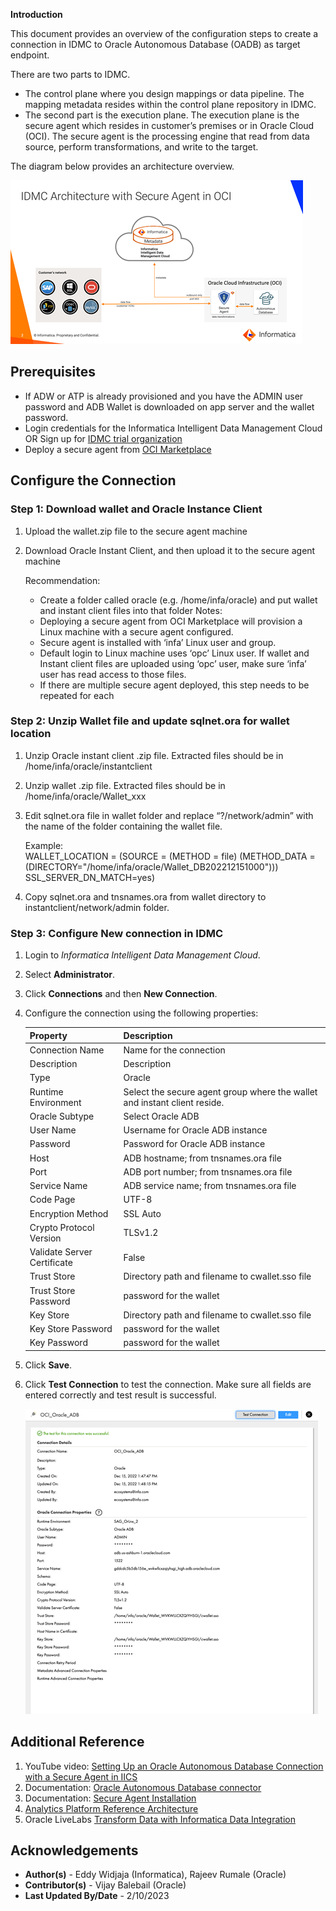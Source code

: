 **Introduction**

This document provides an overview of the configuration steps to create a connection in IDMC to Oracle Autonomous Database (OADB) as target endpoint.

There are two parts to IDMC.  
-	The control plane where you design mappings or data pipeline.  The mapping metadata resides within the control plane repository in IDMC.  
-	The second part is the execution plane.  The execution plane is the secure agent which resides in customer’s premises or in Oracle Cloud (OCI).  The secure agent is the processing engine that read from data source, perform transformations, and write to the target.   

The diagram below provides an architecture overview.

![DMC Connection Architecture](./images/architecture.png)

## **Prerequisites**

- If ADW or ATP is already provisioned and you have the ADMIN user password and ADB Wallet is downloaded on app server and the wallet password.
- Login credentials for the Informatica Intelligent Data Management Cloud OR Sign up for [IDMC trial organization](https://dm1-us.informaticacloud.com/ma/register)
- Deploy a secure agent from [OCI Marketplace](https://cloudmarketplace.oracle.com/marketplace/en_US/listing/131666415)


## **Configure the Connection**


### Step 1: Download wallet and Oracle Instance Client
1.	Upload the wallet.zip file to the secure agent machine
2.	Download Oracle Instant Client, and then upload it to the secure agent machine

    Recommendation:
    -	Create a folder called oracle (e.g. /home/infa/oracle) and put wallet and instant client files into that folder
    Notes:
    -	Deploying a secure agent from OCI Marketplace will provision a Linux machine with a secure agent configured.  
    -	Secure agent is installed with ‘infa’ Linux user and group.
    -	Default login to Linux machine uses ‘opc’ Linux user.  If wallet and Instant client files are uploaded using ‘opc’ user, make sure ‘infa’ user has read access to those files.
    -	If there are multiple secure agent deployed, this step needs to be repeated for each   

### Step 2: Unzip Wallet file and update sqlnet.ora for wallet location
1.	Unzip Oracle instant client .zip file.  Extracted files should be in /home/infa/oracle/instantclient
2.	Unzip wallet .zip file.  Extracted files should be in /home/infa/oracle/Wallet\_xxx
3.	Edit sqlnet.ora file in wallet folder and replace “?/network/admin” with the name of the folder containing the wallet file.

    Example:   
    WALLET\_LOCATION = (SOURCE = (METHOD = file) (METHOD_DATA = (DIRECTORY="/home/infa/oracle/Wallet\_DB202212151000"))) SSL\_SERVER\_DN\_MATCH=yes)

4.	Copy sqlnet.ora and tnsnames.ora from wallet directory to instantclient/network/admin folder.


### Step 3: Configure New connection in IDMC
1. Login to *Informatica Intelligent Data Management Cloud*.
2. Select **Administrator**.
3. Click **Connections** and then **New Connection**.
4. Configure the connection using the following properties:

      |Property	|Description|
      |:----------|:-------------|
      |Connection Name|	Name for the connection|
      |Description|	Description|
      |Type| Oracle|
      |Runtime Environment|	Select the secure agent group where the wallet and instant client reside. |
      |Oracle Subtype | Select Oracle ADB|
      |User Name 	|Username for Oracle ADB instance|
      |Password 	|Password for Oracle ADB instance|
      |Host 	|ADB hostname; from tnsnames.ora file|
      |Port 	|ADB port number; from tnsnames.ora file|
      |Service Name 	|ADB service name; from tnsnames.ora file|
      |Code Page |  UTF-8|
      |Encryption Method| 	SSL Auto|
      |Crypto Protocol Version 	|TLSv1.2|
      |Validate Server Certificate 	|False|
      |Trust Store 	|Directory path and filename to cwallet.sso file|
      |Trust Store Password 	|password for the wallet|
      |Key Store 	|Directory path and filename to cwallet.sso file|
      |Key Store Password 	|password for the wallet|
      |Key Password 	|password for the wallet|
5. Click **Save**.
6. Click **Test Connection** to test the connection. Make sure all fields are entered correctly and test result is successful.

    ![Connection Configuration Screenshot](./images/connection-screenshot.png)

## **Additional Reference**
1.	YouTube video: [Setting Up an Oracle Autonomous Database Connection with a Secure Agent in IICS](https://www.youtube.com/watch?v=4tCKP6D1myo)
2.	Documentation: [Oracle Autonomous Database connector](https://docs.oracle.com/en/cloud/paas/autonomous-database/adbsa/connect-autonomous-database.html)
3.	Documentation: [Secure Agent Installation](https://docs.informatica.com/cloud-common-services/administrator/current-version/runtime-environments/secure-agent-installation.html)
4.	[Analytics Platform Reference Architecture](https://docs.oracle.com/en/solutions/informatica-on-oci/index.html#GUID-6A097301-4F34-40B4-8816-76F71362EAFD)
5.	Oracle LiveLabs [Transform Data with Informatica Data Integration](https://apexapps.oracle.com/pls/apex/dbpm/r/livelabs/view-workshop?wid=3394)

## **Acknowledgements**
* **Author(s)** - Eddy Widjaja (Informatica), Rajeev Rumale (Oracle)
* **Contributor(s)** - Vijay Balebail (Oracle)
* **Last Updated By/Date** -  2/10/2023
